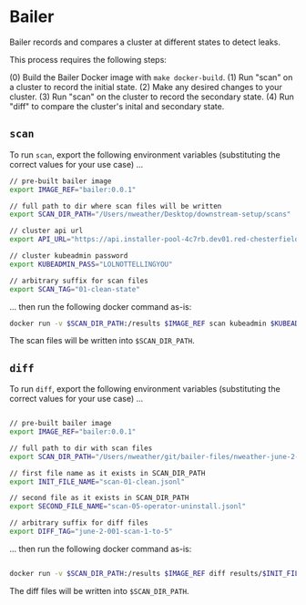 # Bailer


Bailer records and compares a cluster at different states to detect leaks.

This process requires the following steps:

(0) Build the Bailer Docker image with `make docker-build`.
(1) Run "scan" on a cluster to record the initial state.
(2) Make any desired changes to your cluster.
(3) Run "scan" on the cluster to record the secondary state.
(4) Run "diff" to compare the cluster's inital and secondary state.



## `scan`

To run `scan`, export the following environment variables (substituting the correct values for your use case) ...

```bash
// pre-built bailer image
export IMAGE_REF="bailer:0.0.1"

// full path to dir where scan files will be written
export SCAN_DIR_PATH="/Users/nweather/Desktop/downstream-setup/scans"

// cluster api url
export API_URL="https://api.installer-pool-4c7rb.dev01.red-chesterfield.com:6443"

// cluster kubeadmin password
export KUBEADMIN_PASS="LOLNOTTELLINGYOU"

// arbitrary suffix for scan files
export SCAN_TAG="01-clean-state"

```

... then run the following docker command as-is:

```bash
docker run -v $SCAN_DIR_PATH:/results $IMAGE_REF scan kubeadmin $KUBEADMIN_PASS $API_URL $SCAN_TAG
```

The scan files will be written into `$SCAN_DIR_PATH`.

## `diff`

To run `diff`, export the following environment variables (substituting the correct values for your use case) ...

```bash

// pre-built bailer image
export IMAGE_REF="bailer:0.0.1"

// full path to dir with scan files
export SCAN_DIR_PATH="/Users/nweather/git/bailer-files/nweather-june-2-001-acm-2.2.3"

// first file name as it exists in SCAN_DIR_PATH
export INIT_FILE_NAME="scan-01-clean.jsonl"

// second file as it exists in SCAN_DIR_PATH
export SECOND_FILE_NAME="scan-05-operator-uninstall.jsonl"

// arbitrary suffix for diff files
export DIFF_TAG="june-2-001-scan-1-to-5"

```

... then run the following docker command as-is:

```bash

docker run -v $SCAN_DIR_PATH:/results $IMAGE_REF diff results/$INIT_FILE_NAME results/$SECOND_FILE_NAME $DIFF_TAG

```

The diff files will be written into `$SCAN_DIR_PATH`.
